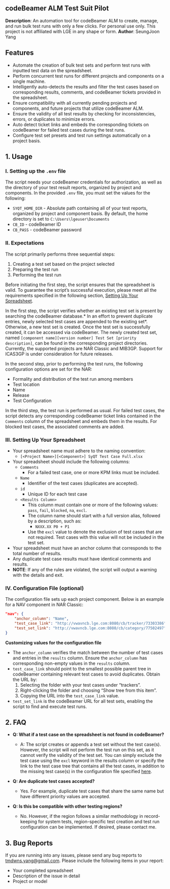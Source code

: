 <!---
Copyright 2024 SeungJoon Yang. All rights reserved.

Licensed under the Apache License, Version 2.0 (the "License");
you may not use this file except in compliance with the License.
You may obtain a copy of the License at

    http://www.apache.org/licenses/LICENSE-2.0

Unless required by applicable law or agreed to in writing, software
distributed under the License is distributed on an "AS IS" BASIS,
WITHOUT WARRANTIES OR CONDITIONS OF ANY KIND, either express or implied.
See the License for the specific language governing permissions and
limitations under the License.
-->
## codeBeamer ALM Test Suit Pilot
**Description**: An automation tool for codeBeamer ALM to create, manage, and run bulk test runs with only a few clicks. For personal use only. This project is not affiliated with LGE in any shape or form.
**Author**: SeungJoon Yang

## Features
-   Automate the creation of bulk test sets and perform test runs with inputted test data on the spreadsheet.
- Perform concurrent test runs for different projects and components on a single machine.
-   Intelligently auto-detects the results and filter the test cases based on corresponding results, comments, and codeBeamer tickets provided in the spreadsheet.
-   Ensure compatibility with all currently pending projects and components, and future projects that utilize codeBeamer ALM.
-   Ensure the validity of all test results by checking for inconsistencies, errors, or duplicates to minimize errors.
-  Auto detect ticket links and embeds the corresponding tickets on codeBeamer for failed test cases during the test runs.
-   Configure test set presets and test run settings automatically on a project basis.

 


## 1. Usage
### I. Setting up the `.env` file
The script needs your codeBeamer credentials for authorization, as well as the directory of your test result reports, organized by project and components. In the provided `.env` file, you must set the values for the following: 
* `SYQT_HOME_DIR` - Absolute path containing all of your test reports, organized by project and component basis. By default, the home directory is set to `C:\Users\lgeuser\Documents`
* `CB_ID` - codeBeamer ID 
* `CB_PASS` - codeBeamer password

### II. Expectations
The script primarily performs three sequential steps:
1. Creating a test set based on the project selected
2. Preparing the test run
3. Performing the test run

Before initiating the first step, the script ensures that the spreadsheet is valid. To guarantee the script’s successful execution, please meet all the requirements specified in the following section, [Setting Up Your Spreadsheet](#iii.-setting-up-your-spreadsheet). 

In the first step, the script verifies whether an existing test set is present by searching the codeBeamer database.* In an effort to prevent duplicate entries, newly selected test cases are appended to the existing set*. Otherwise, a new test set is created. Once the test set is successfully created, it can be accessed via codeBeamer. The newly created test set, named `[component name][version number] Test Set [priority description]`, can be found in the corresponding project directories. Currently, the supported projects are NAR Classic and MIB3GP. Support for ICAS3GP is under consideration for future releases.

In the second step, prior to performing the test runs, the following configuration options are set for the NAR:

-   Formality and distribution of the test run among members
-   Test location
-   Name
-   Release
-   Test Configuration

In the third step, the test run is performed as usual. For failed test cases, the script detects any corresponding codeBeamer ticket links contained in the `Comments` column of the spreadsheet and embeds them in the results. For blocked test cases, the associated comments are added.

### III. Setting Up Your Spreadsheet
-   Your spreadsheet name must adhere to the naming convention:
    -   `[<Project Name>][<Component>] SyQT Test Case Full.xlsx`
-   Your spreadsheet should include the following columns:
    -   `Comments`
        -   For a failed test case, one or more KPM links must be included.
    -   `Name`
        -   Identifier of the test cases (duplicates are accepted).
    - `id`
	    - Unique ID for each test case
    -   `<Results Column>`
        -   This column must contain one or more of the following values:  `pass`,  `fail`,  `blocked`,  `na`,  `excl`.
        -   The column name should start with a full version alias, followed by a description, such as:
            -   `NXXX.XX P0 + P1`
        -   Use the  `excl`  value to denote the exclusion of test cases that are not required. Test cases with this value will not be included in the test set.
-   Your spreadsheet must have an anchor column that corresponds to the total number of results.
-  Any duplicate test case results must have identical comments and results.
- **NOTE**: If any of the rules are violated, the script will output a warning with the details and exit.  

### IV. Configuration File (optional)

The configuration file sets up each project component. Below is an example for a NAV component in NAR Classic:

```json
"nav": {
    "anchor_column": "Name",
    "test_case_link": "http://vwavncb.lge.com:8080/cb/tracker/73303386",
    "test_set_link": "http://vwavncb.lge.com:8080/cb/category/77502497"
}
```
**Customizing values for the configuration file**

-   The  `anchor_column`  verifies the match between the number of test cases and entries in the  `results`  column. Ensure the  `anchor_column`  has corresponding non-empty values in the  `results`  column.
-   `test_case_link`  should point to the smallest possible parent tree in codeBeamer containing relevant test cases to avoid duplicates. Obtain the URL by:
    1.  Selecting the folder with your test cases under “trackers”.
    2.  Right-clicking the folder and choosing “Show tree from this item”.
    3.  Copying the URL into the  `test_case_link`  value.
-   `test_set_link`  is the codeBeamer URL for all test sets, enabling the script to find and execute test runs.

## 2. FAQ
- **Q: What if a test case on the spreadsheet is not found in codeBeamer?**
  - A: The script creates or appends a test set without the test case(s). However, the script will not perform the test run on this set, as it cannot verify the validity of the test set. You can simply exclude the test case using the `excl` keyword in the results column or specify the link to the test case tree that contains all the test cases, in addition to the missing test case(s) in the configuration file specified [here](iv.-configuration-file-(optional)).
  
 - **Q: Are duplicate test cases accepted?**
    - Yes. For example, duplicate test cases that share the same name but have different priority values are accepted.  

 - **Q: Is this be compatible with other testing regions?**
    - No. However, if the region follows a similar methodology in record-keeping for system tests, region-specific test creation and test run configuration can be implemented. If desired, please contact me.

## 3. Bug Reports
If you are running into any issues, please send any bug reports to tmdwns.yang@gmail.com. Please include the following items in your report:
* Your completed spreadsheet
* Description of the issue in detail
* Project or model